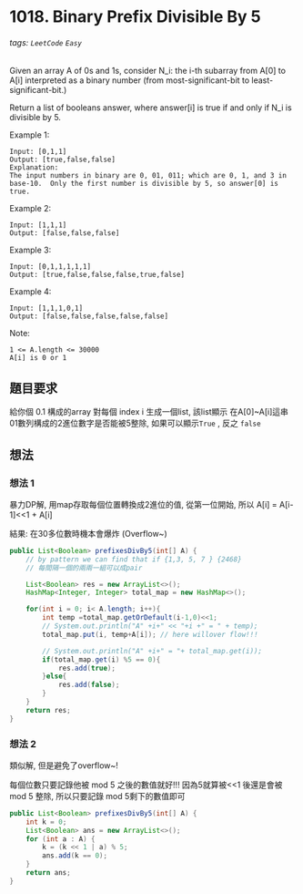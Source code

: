 # 1018. Binary Prefix Divisible By 5
###### tags: `LeetCode` `Easy`

Given an array A of 0s and 1s, consider N_i: the i-th subarray from A[0] to A[i] interpreted as a binary number (from most-significant-bit to least-significant-bit.)

Return a list of booleans answer, where answer[i] is true if and only if N_i is divisible by 5.

Example 1:
```
Input: [0,1,1]
Output: [true,false,false]
Explanation: 
The input numbers in binary are 0, 01, 011; which are 0, 1, and 3 in base-10.  Only the first number is divisible by 5, so answer[0] is true.
```
Example 2:
```
Input: [1,1,1]
Output: [false,false,false]
```
Example 3:
```
Input: [0,1,1,1,1,1]
Output: [true,false,false,false,true,false]
```
Example 4:
```
Input: [1,1,1,0,1]
Output: [false,false,false,false,false]
```

Note:
```
1 <= A.length <= 30000
A[i] is 0 or 1
```

## 題目要求
給你個 0.1 構成的array
對每個 index i 生成一個list, 該list顯示
在A[0]~A[i]這串01數列構成的2進位數字是否能被5整除, 如果可以顯示`True` , 反之 `false`
## 想法

### 想法 1
暴力DP解, 用map存取每個位置轉換成2進位的值, 從第一位開始, 所以 A[i] = A[i-1]<<1 + A[i]

結果: 在30多位數時機本會爆炸 (Overflow~)

```java
public List<Boolean> prefixesDivBy5(int[] A) {
    // by pattern we can find that if {1,3, 5, 7 } {2468} 
    // 每間隔一個的兩兩一組可以成pair

    List<Boolean> res = new ArrayList<>();
    HashMap<Integer, Integer> total_map = new HashMap<>(); 

    for(int i = 0; i< A.length; i++){
        int temp =total_map.getOrDefault(i-1,0)<<1;
        // System.out.println("A" +i+" << "+i +" = " + temp);
        total_map.put(i, temp+A[i]); // here willover flow!!!

        // System.out.println("A" +i+" = "+ total_map.get(i));
        if(total_map.get(i) %5 == 0){
            res.add(true);
        }else{
            res.add(false);
        }
    }
    return res;
}
```

### 想法 2
類似解, 但是避免了overflow~!

每個位數只要記錄他被 mod 5 之後的數值就好!!!
因為5就算被<<1 後還是會被 mod 5 整除, 所以只要記錄 mod 5剩下的數值即可
```java
public List<Boolean> prefixesDivBy5(int[] A) {
    int k = 0;
    List<Boolean> ans = new ArrayList<>();
    for (int a : A) {
        k = (k << 1 | a) % 5;
        ans.add(k == 0); 
    }
    return ans;
}
```